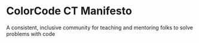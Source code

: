 # ColorCode CT Manifesto

A consistent, inclusive community for teaching and mentoring folks to solve problems with code

